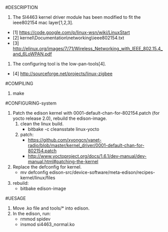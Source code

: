 #DESCRIPTION
1. The SI4463 kernel driver module has been modified to fit the ieee802154 mac layer[1,2,3].
 * [1] https://code.google.com/p/linux-wsn/wiki/LinuxStart
 * [2] kernel\Documentation\networking\ieee802154.txt
 * [3] http://elinux.org/images/7/71/Wireless_Networking_with_IEEE_802.15.4_and_6LoWPAN.pdf
1. The configuring tool is the low-pan-tools[4].
 * [4] http://sourceforge.net/projects/linux-zigbee

#COMPILING

1. make

#CONFIGURING-system
1. Patch the edison kernel with 0001-default-chan-for-802154.patch (for yocto release 2.0), rebuild the edison-image.
	1. clean the linux build.
		* bitbake -c cleansstate linux-yocto
	2. patch:
		* https://github.com/xyongcn/vanet-radio/blob/master/kernel_driver/0001-default-chan-for-802154.patch
		* http://www.yoctoproject.org/docs/1.6.1/dev-manual/dev-manual.html#patching-the-kernel
1. Replace the defconfig for kernel.
	* mv defconfig edison-src/device-software/meta-edison/recipes-kernel/linux/files
3. rebuild:
	* bitbake edison-image

#UESAGE
1. Move .ko file and tools/* into edison. 
2. In the edison, run:
	* rmmod spidev
	* insmod si4463_normal.ko
